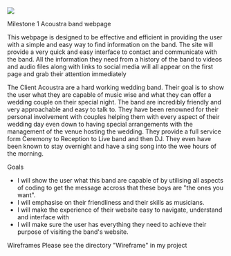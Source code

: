 <img src="https://codeinstitute.s3.amazonaws.com/fullstack/ci_logo_small.png" style="margin: 0;">

Milestone 1 Acoustra band webpage


This webpage is designed to be effective and efficient in providing the user with a simple and easy way to find information on the band. 
The site will provide a very quick and easy interface to contact and communicate with the band.
All the information they need from a history of the band to videos and audio files along with links to social media will all appear on the first page and grab their attention immediately 

The Client
Acoustra are a hard working wedding band. Their goal is to show the user what they are capable of music wise and what they can offer a wedding couple on their special night.
The band are incredibly friendly and very approachable and easy to talk to. They have been renowned for their personal involvement with couples helping them with every aspect of their wedding day even down to having special arrangements with the management of the venue hosting the wedding. They provide a full service form Ceremony to Reception to Live band and then DJ. They even have been known to stay overnight and have a sing song into the wee hours of the morning.

Goals
* I will show the user what this band are capable of by utilising all aspects of coding to get the message accross that these boys are "the ones you want".
* I will emphasise on their friendliness and their skills as musicians.
* I will make the experience of their website easy to navigate, understand and interface with
* I will make sure the user has everything they need to achieve their purpose of visiting the band's website.

Wireframes
Please see the directory "Wireframe" in my project 



